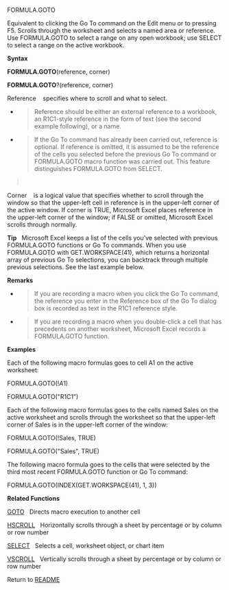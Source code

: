 FORMULA.GOTO

Equivalent to clicking the Go To command on the Edit menu or to pressing
F5. Scrolls through the worksheet and selects a named area or reference.
Use FORMULA.GOTO to select a range on any open workbook; use SELECT to
select a range on the active workbook.

**Syntax**

**FORMULA.GOTO**(reference, corner)

**FORMULA.GOTO**?(reference, corner)

Reference    specifies where to scroll and what to select.

  - > Reference should be either an external reference to a workbook, an
    > R1C1-style reference in the form of text (see the second example
    > following), or a name.

  - > If the Go To command has already been carried out, reference is
    > optional. If reference is omitted, it is assumed to be the
    > reference of the cells you selected before the previous Go To
    > command or FORMULA.GOTO macro function was carried out. This
    > feature distinguishes FORMULA.GOTO from SELECT.

>  

Corner    is a logical value that specifies whether to scroll through
the window so that the upper-left cell in reference is in the upper-left
corner of the active window. If corner is TRUE, Microsoft Excel places
reference in the upper-left corner of the window; if FALSE or omitted,
Microsoft Excel scrolls through normally.

**Tip**   Microsoft Excel keeps a list of the cells you've selected with
previous FORMULA.GOTO functions or Go To commands. When you use
FORMULA.GOTO with GET.WORKSPACE(41), which returns a horizontal array of
previous Go To selections, you can backtrack through multiple previous
selections. See the last example below.

**Remarks**

  - > If you are recording a macro when you click the Go To command, the
    > reference you enter in the Reference box of the Go To dialog box
    > is recorded as text in the R1C1 reference style.

  - > If you are recording a macro when you double-click a cell that has
    > precedents on another worksheet, Microsoft Excel records a
    > FORMULA.GOTO function.

**Examples**

Each of the following macro formulas goes to cell A1 on the active
worksheet:

FORMULA.GOTO(\!$A$1)

FORMULA.GOTO("R1C1")

Each of the following macro formulas goes to the cells named Sales on
the active worksheet and scrolls through the worksheet so that the
upper-left corner of Sales is in the upper-left corner of the window:

FORMULA.GOTO(\!Sales, TRUE)

FORMULA.GOTO("Sales", TRUE)

The following macro formula goes to the cells that were selected by the
third most recent FORMULA.GOTO function or Go To command:

FORMULA.GOTO(INDEX(GET.WORKSPACE(41), 1, 3))

**Related Functions**

[GOTO](GOTO.md)   Directs macro execution to another cell

[HSCROLL](HSCROLL.md)   Horizontally scrolls through a sheet by percentage or by
column or row number

[SELECT](SELECT.md)   Selects a cell, worksheet object, or chart item

[VSCROLL](VSCROLL.md)   Vertically scrolls through a sheet by percentage or by column
or row number



Return to [README](README.md)

